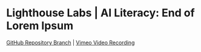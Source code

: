 # Lighthouse Labs | AI Literacy: End of Lorem Ipsum

[GitHub Repository Branch](https://github.com/WarrenUhrich/lighthouse-labs-ai-literacy-lorem-ipsum-breakout/tree/2024.01.17-web-flex-16october2023) | [Vimeo Video Recording](https://vimeo.com/903883248/e50601a167?share=copy)
